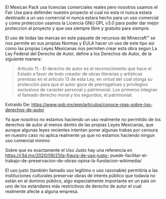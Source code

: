 El Mexican Pack usa licencias comerciales reales pero nosotros usamos el Fair Use para defender nuestro
proyecto el cual no esta ni nunca estara destinado a un uso comercial ni nunca estara hecho para un uso
comercial y como proteccion usamos la Licencia GNU GPL v3.0 para poder dar mejor proteccion al proyecto y
que sea siempre libre y gratuito para siempre.

El uso de todas las marcas en este paquete de recursos de Minecraft™ se nos permite en sus propias Normas
y EULA hacer un uso de este tipo asi como las propias Leyes Mexicanas nos permiten crear esta obra segun 
La Ley Federal del Derecho de Autor, define a los Derechos de Autor, de la siguiente manera:

>  Artículo 11.- El derecho de autor es el reconocimiento que hace el Estado a favor de todo creador de obras 
literarias y artísticas previstas en el artículo 13 de esta Ley, en virtud del cual otorga su protección 
para que el autor goce de prerrogativas y privilegios exclusivos de carácter personal y patrimonial. Los 
primeros integran el llamado derecho moral y los segundos, el patrimonial.

Extraido De: https://www.gob.mx/epn/articulos/conoce-mas-sobre-los-derechos-de-autor

Ya que nosotros no estamos haciendo un uso realmente no permitido de los derechos de autor al menos dentro
de las propias Leyes Mexicanas, que aunque algunas leyes recientes intentan poner algunas trabas por censura
en nuestro caso no aplica realmente ya que no estamos haciendo ningun uso comercial minimo

Sobre que es exactamente el Uso Justo hay una referencia en https://r3d.mx/2020/09/21/la-figura-de-uso-justo-
puede-facilitar-el-trabajo-de-preservacion-de-obras-opina-la-fundacion-wikimedia/

El uso justo (también llamado uso legítimo o uso razonable) permitiría a las instituciones culturales preservar 
obras de interés público que todavía no están en el dominio público, algo especialmente importante en un país 
on uno de los estándares más restrictivos de derecho de autor el cual realmente afecte a alguna empresa.